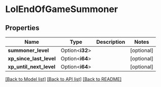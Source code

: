 # LolEndOfGameSummoner

## Properties

Name | Type | Description | Notes
------------ | ------------- | ------------- | -------------
**summoner_level** | Option<**i32**> |  | [optional]
**xp_since_last_level** | Option<**i64**> |  | [optional]
**xp_until_next_level** | Option<**i64**> |  | [optional]

[[Back to Model list]](../README.md#documentation-for-models) [[Back to API list]](../README.md#documentation-for-api-endpoints) [[Back to README]](../README.md)


